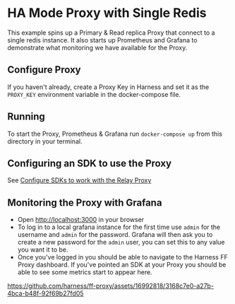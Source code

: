 # HA Mode Proxy with Single Redis

This example spins up a Primary & Read replica Proxy that connect to a single redis instance. It also starts up Prometheus and Grafana to demonstrate what monitoring we have available for the Proxy.

## Configure Proxy

If you haven't already, create a Proxy Key in Harness and set it as the `PROXY_KEY` environment variable in the docker-compose file.

## Running

To start the Proxy, Prometheus & Grafana run `docker-compose up` from this directory in your terminal.

## Configuring an SDK to use the Proxy

See [Configure SDKs to work with the Relay Proxy](https://developer.harness.io/docs/feature-flags/relay-proxy/deploy-relay-proxy#configure-sdks-to-work-with-the-relay-proxy)

## Monitoring the Proxy with Grafana

- Open [http://localhost:3000](http://localhost:3000) in your browser
- To log in to a local grafana instance for the first time use `admin` for the username and `admin` for the password. Grafana will then ask you to create a new password for the `admin` user, you can set this to any value you want it to be.
- Once you've logged in you should be able to navigate to the Harness FF Proxy dashboard. If you've pointed an SDK at your Proxy you should be able to see some metrics start to appear here. 


https://github.com/harness/ff-proxy/assets/16992818/3168c7e0-a27b-4bca-b48f-92f69b27fd05

